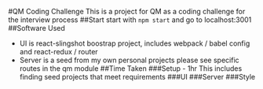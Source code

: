 #QM Coding Challenge
This is a project for QM as a coding challenge for the interview process
##Start
start with `npm start` and go to localhost:3001
##Software Used
- UI is react-slingshot boostrap project, includes webpack / babel config and react-redux / router
- Server is a seed from my own personal projects please see specific routes in the qm module
##Time Taken
###Setup - 1hr
This includes finding seed projects that meet requirements
###UI
###Server
###Style 